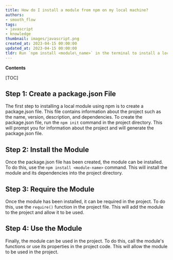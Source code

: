 ```yaml
---
title: How do I install a module from npm on my local machine?
authors:
- smooth_flow
tags:
- javascript
- knowledge
thumbnail: images/javascript.png
created_at: 2023-04-15 00:00:00
updated_at: 2023-04-15 00:00:00
tldr: Run `npm install <module\_name>` in the terminal to install a local module using npm in Javascript.
---
```


**Contents**

[TOC]

## Step 1: Create a package.json File

The first step to installing a local module using npm is to create a package.json file. This file contains information about the project such as the name, version, description, and dependencies. To create the package.json file, run the `npm init` command in the project directory. This will prompt you for information about the project and will generate the package.json file.

## Step 2: Install the Module

Once the package.json file has been created, the module can be installed. To do this, use the `npm install <module-name>` command. This will install the module and its dependencies into the project directory.

## Step 3: Require the Module

Once the module has been installed, it can be required in the project. To do this, use the `require()` function in the project file. This will add the module to the project and allow it to be used.

## Step 4: Use the Module

Finally, the module can be used in the project. To do this, call the module's functions or use its properties in the project code. This will allow the module to be used in the project.
